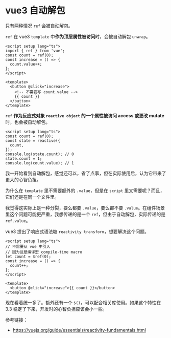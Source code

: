 # vue3 自动解包

只有两种情况 `ref` 会被自动解包。

`ref` 在 vue3 `template` 中**作为顶层属性被访问**时，会被自动解包 `unwrap`。

```vue
<script setup lang="ts">
import { ref } from 'vue';
const count = ref(0);
const increase = () => {
  count.value++;
};
</script>

<template>
  <button @click="increase">
    <!-- 不需要写 count.value -->
    {{ count }}
  </button>
</template>
```

`ref` **作为反应式对象 `reactive object` 的一个属性被访问 access 或更改 mutate** 时，也会被自动解包。

```vue
<script setup lang="ts">
const count = ref(0);
const state = reactive({
  count,
});
console.log(state.count); // 0
state.count = 1;
console.log(count.value); // 1
```

我一开始看到自动解包，感觉还可以，省了点事，但在实际使用后，认为它带来了更大的心智负担。

为什么在 `template` 里不需要额外的 `.value`，但是在 `script` 里又需要呢？而且，它们还是在同一个文件里。

我觉得这实际上是一种分裂，要么都要 `.value`，要么都不要 `.value`。在组件场景里这个问题可能更严重，我想传递的是一个 `ref`，但由于自动解包，实际传递的是 `ref.value`。

vue3 提出了响应式语法糖 `reactivity transform`，想要解决这个问题。

```vue
<script setup lang="ts">
// 不需要从 vue 中引入
// 因为这是编译宏 compile-time macro
let count = $ref(0);
const increase = () => {
  count++;
};
</script>

<template>
  <button @click="increase">{{ count }}</button>
</template>
```

现在看着统一多了。额外还有一个 `$()`，可以配合相关库使用。如果这个特性在 3.3 稳定了下来，开发时的心智负担应该会小一些。

参考链接：

- <https://vuejs.org/guide/essentials/reactivity-fundamentals.html>
